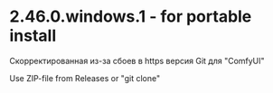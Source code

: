 # 2.46.0.windows.1 - for portable install

Скорректированная из-за сбоев в https версия Git для "ComfyUI"

Use ZIP-file from Releases or "git clone"
